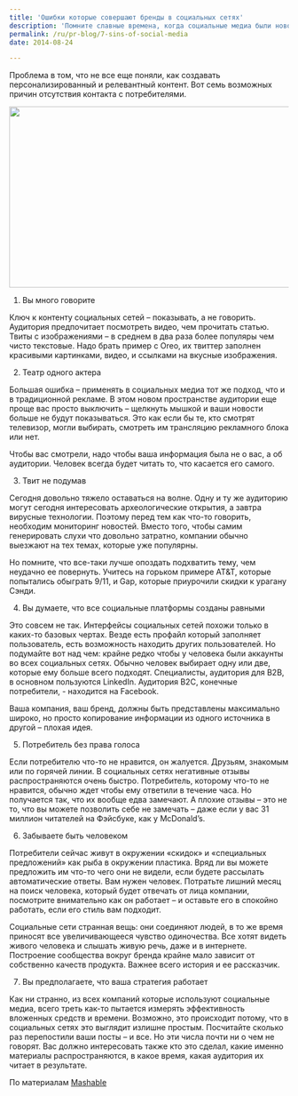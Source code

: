 ```yaml
---
title: 'Ошибки которые совершают бренды в социальных сетях'
description: 'Помните славные времена, когда социальные медиа были новой, неизведанной территорией?'
permalink: /ru/pr-blog/7-sins-of-social-media
date: 2014-08-24

---
```


Проблема в том, что не все еще поняли, как создавать персонализированный и релевантный контент. Вот семь возможных причин отсутствия контакта с потребителями.

<img src="{{ site.assets }}/upload/socialmediacolors.jpg" alt="" class="post__img" width="580" height="326">

1. Вы много говорите

 Ключ к контенту социальных сетей – показывать, а не говорить. Аудитория предпочитает посмотреть видео, чем прочитать статью. Твиты с изображениями – в среднем в два раза более популяры чем чисто текстовые. Надо брать пример с  Oreo, их твиттер заполнен красивыми картинками, видео, и ссылками на вкусные изображения.

2. Театр одного актера

Большая ошибка – применять в социальных медиа тот же подход, что и в традиционной рекламе. В этом новом пространстве аудитории еще проще вас просто выключить – щелкнуть мышкой и ваши новости больше не будут показываться. Это как если бы те, кто смотрят телевизор, могли выбирать, смотреть им трансляцию рекламного блока или нет.

Чтобы вас смотрели, надо чтобы ваша информация была не о вас, а  об аудитории. Человек всегда будет читать то, что касается его самого.

3. Твит не подумав

Сегодня довольно тяжело оставаться на волне. Одну и ту же аудиторию могут сегодня интересовать археологические открытия, а завтра вирусные технологии. Поэтому перед тем как что-то говорить, необходим мониторинг новостей. Вместо того, чтобы самим генерировать слухи что довольно затратно, компании обычно выезжают на тех темах, которые уже популярны.

Но помните, что все-таки лучше опоздать подхватить тему, чем неудачно ее повернуть. Учитесь на горьком примере AT&T, которые попытались обыграть 9/11, и Gap, которые приурочили скидки к урагану Сэнди.

4. Вы думаете, что все социальные платформы созданы равными

Это совсем не так. Интерфейсы социальных сетей похожи только в каких-то базовых чертах. Везде есть профайл который заполняет пользователь, есть возможность находить других пользователей. Но подумайте вот над чем: крайне редко чтобы у человека были аккаунты во всех социальных сетях. Обычно человек выбирает одну или две, которые ему больше всего подходят. Специалисты, аудитория для B2B, в основном пользуются  LinkedIn. Аудитория B2C, конечные потребители,  - находится на Facebook.

Ваша компания, ваш бренд, должны быть представлены максимально широко, но просто копирование информации из одного источника в другой – плохая идея.

5. Потребитель без права голоса

Если потребителю что-то не нравится, он жалуется. Друзьям, знакомым или по горячей линии. В социальных сетях негативные отзывы распространяются очень быстро. Потребитель, которому что-то не нравится, обычно ждет чтобы ему ответили в течение часа. Но получается так, что их вообще едва замечают. А плохие отзывы – это не то, что вы можете позволить себе не замечать – даже если у вас 31 миллион читателей на Фэйсбуке, как у McDonald’s.

6. Забываете быть человеком

Потребители сейчас живут в окружении «скидок» и «специальных предложений» как рыба в окружении пластика. Вряд ли вы можете предложить им что-то чего они не видели, если будете рассылать автоматические ответы. Вам нужен человек. Потратьте лишний месяц на поиск человека, который будет отвечать от лица компании, посмотрите внимательно как он работает – и оставьте его в спокойно работать, если его стиль вам подходит.

Социальные сети странная вещь: они соединяют людей, в то же время приносят все увеличивающееся чувство одиночества. Все хотят видеть живого человека и слышать живую речь, даже и в интернете. Построение сообщества вокруг бренда крайне мало зависит от собственно качеств продукта. Важнее всего история и ее рассказчик.

7. Вы предполагаете, что ваша стратегия работает

Как ни странно, из всех компаний которые используют социальные медиа, всего треть как-то пытается измерять эффективность вложенных средств и времени. Возможно, это происходит потому, что в социальных сетях это выглядит излишне простым. Посчитайте сколько раз перепостили ваши посты – и все. Но эти числа почти ни о чем не говорят. Вас должно интересовать также кто это сделал, какие именно материалы распространяются, в какое время, какая аудитория их читает в результате.

По материалам <a href="https://mashable.com/2014/08/28/social-marketing-sins/">Mashable</a>

